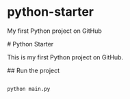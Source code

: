 # python-starter

My first Python project on GitHub



\# Python Starter



This is my first Python project on GitHub.  



\## Run the project

```bash

python main.py



